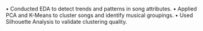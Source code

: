 •	Conducted EDA to detect trends and patterns in song attributes.
•	Applied PCA and K-Means to cluster songs and identify musical groupings.
•	Used Silhouette Analysis to validate clustering quality.

